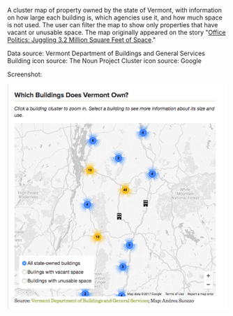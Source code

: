 A cluster map of property owned by the state of Vermont, with information on how large each building is, which agencies use it, and how much space is not used. The user can filter the map to show only properties that have vacant or unusable space. The map originally appeared on the story "[Office Politics: Juggling 3.2 Million Square Feet of Space](https://www.sevendaysvt.com/vermont/office-politics-juggling-32-million-square-feet-of-space/Content?oid=6096356#mapContainer)."

Data source: Vermont Department of Buildings and General Services
Building icon source: The Noun Project
Cluster icon source: Google

Screenshot:

![clustermap](screenshot.png)
